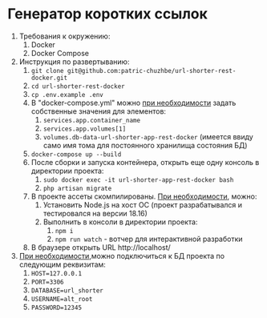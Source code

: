 # Генератор коротких ссылок

1. Требования к окружению:
    1. Docker
    1. Docker Compose
1. Инструкция по развертыванию:
    1. `git clone git@github.com:patric-chuzhbe/url-shorter-rest-docker.git`
    1. `cd url-shorter-rest-docker`
    1. `cp .env.example .env`
    1. В "docker-compose.yml" можно <u>при необходимости</u> задать собственные значения для элементов:
        1. `services.app.container_name`
        1. `services.app.volumes[1]`
        1. `volumes.db-data-url-shorter-app-rest-docker` (имеется ввиду само имя тома для постоянного хранилища состояния БД)
    1. `docker-compose up --build`
    1. После сборки и запуска контейнера, открыть еще одну консоль в директории проекта:
        1. `sudo docker exec -it url-shorter-app-rest-docker bash`
        1. `php artisan migrate`
    1. В проекте ассеты скомпилированы. <u>При необходимости</u>, можно:
        1. Установить Node.js на хост ОС (проект разрабатывался и тестировался на версии 18.16)
        1. Выполнить в консоли в директории проекта:
            1. `npm i`
            1. `npm run watch` - вотчер для интерактивной разработки
    1. В браузере открыть URL http://localhost/
1. <u>При необходимости</u>,можно подключиться к БД проекта по следующим реквизитам:
    1. `HOST=127.0.0.1`
    1. `PORT=3306`
    1. `DATABASE=url_shorter`
    1. `USERNAME=alt_root`
    1. `PASSWORD=12345`
